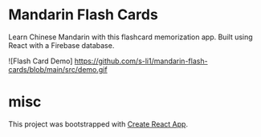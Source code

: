 # Mandarin Flash Cards
Learn Chinese Mandarin with this flashcard memorization app. Built using React with a Firebase database.

![Flash Card Demo]
https://github.com/s-li1/mandarin-flash-cards/blob/main/src/demo.gif

# misc

This project was bootstrapped with [Create React App](https://github.com/facebook/create-react-app).
